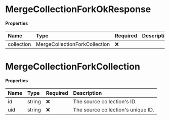 # MergeCollectionForkOkResponse

**Properties**

| Name       | Type                          | Required | Description |
| :--------- | :---------------------------- | :------- | :---------- |
| collection | MergeCollectionForkCollection | ❌       |             |

# MergeCollectionForkCollection

**Properties**

| Name | Type   | Required | Description                        |
| :--- | :----- | :------- | :--------------------------------- |
| id   | string | ❌       | The source collection's ID.        |
| uid  | string | ❌       | The source collection's unique ID. |

<!-- This file was generated by liblab | https://liblab.com/ -->
